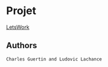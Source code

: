 # Projet

[LetsWork](https://letswork-hard.herokuapp.com)
	
## Authors
	Charles Guertin and Ludovic Lachance
